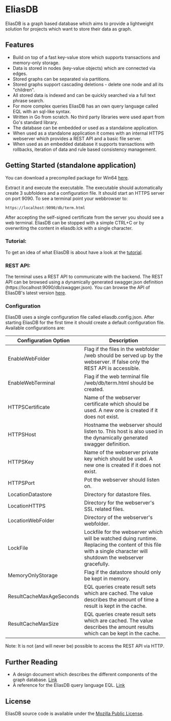 EliasDB
=======
EliasDB is a graph based database which aims to provide a lightweight solution for projects which want to store their data as graph.

Features
--------
- Build on top of a fast key-value store which supports transactions and memory-only storage.
- Data is stored in nodes (key-value objects) which are connected via edges.
- Stored graphs can be separated via partitions.
- Stored graphs support cascading deletions - delete one node and all its "children".
- All stored data is indexed and can be quickly searched via a full text phrase search.
- For more complex queries EliasDB has an own query language called EQL with an sql-like syntax.
- Written in Go from scratch. No third party libraries were used apart from Go's standard library.
- The database can be embedded or used as a standalone application.
- When used as a standalone application it comes with an internal HTTPS webserver which
  provides a REST API and a basic file server.
- When used as an embedded database it supports transactions with rollbacks, iteration of data
  and rule based consistency management.

Getting Started (standalone application)
----------------------------------------
You can download a precompiled package for Win64 [here](https://raw.githubusercontent.com/krotik/eliasdb/master/res/eliasdb_v0_8.zip).

Extract it and execute the executable. The executable should automatically create 3 subfolders and a configuration file. It should start an HTTPS server on port 9090. To see a terminal point your webbrowser to:
```
https://localhost:9090/db/term.html
```
After accepting the self-signed certificate from the server you should see a web terminal. EliasDB can be stopped with a simple CTRL+C or by overwriting the content in eliasdb.lck with a single character.

### Tutorial:

To get an idea of what EliasDB is about have a look at the [tutorial](/doc/tutorial.md).

### REST API:

The terminal uses a REST API to communicate with the backend. The REST API can be browsed using a dynamically generated swagger.json definition (https://localhost:9090/db/swagger.json). You can browse the API of EliasDB's latest version [here](http://petstore.swagger.io/?url=https://raw.githubusercontent.com/krotik/eliasdb/master/doc/swagger.json#/default).

### Configuration
EliasDB uses a single configuration file called eliasdb.config.json. After starting EliasDB for the first time it should create a default configuration file. Available configurations are:

| Configuration Option | Description |
| --- | --- |
| EnableWebFolder | Flag if the files in the webfolder /web should be served up by the webserver. If false only the REST API is accessible. |
| EnableWebTerminal | Flag if the web terminal file /web/db/term.html should be created. |
| HTTPSCertificate | Name of the webserver certificate which should be used. A new one is created if it does not exist. |
| HTTPSHost | Hostname the webserver should listen to. This host is also used in the dynamically generated swagger definition. |
| HTTPSKey | Name of the webserver private key which should be used. A new one is created if it does not exist. |
| HTTPSPort | Pot the webserver should listen on. |
| LocationDatastore | Directory for datastore files. |
| LocationHTTPS | Directory for the webserver's SSL related files. |
| LocationWebFolder | Directory of the webserver's webfolder. |
| LockFile | Lockfile for the webserver which will be watched duing runtime. Replacing the content of this file with a single character will shutdown the webserver gracefully. |
| MemoryOnlyStorage | Flag if the datastore should only be kept in memory. |
| ResultCacheMaxAgeSeconds | EQL queries create result sets which are cached. The value describes the amount of time a result is kept in the cache. |
| ResultCacheMaxSize | EQL queries create result sets which are cached. The value describes the amount results which can be kept in the cache. |

Note: It is not (and will never be) possible to access the REST API via HTTP.

Further Reading
---------------
- A design document which describes the different components of the graph database. [Link](/doc/elias_db_design.md)
- A reference for the EliasDB query language EQL. [Link](/doc/eql.md)

License
-------
EliasDB source code is available under the [Mozilla Public License](/LICENSE).
